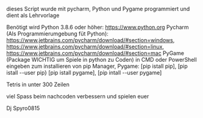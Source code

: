 dieses Script wurde mit pycharm, Python und Pygame programmiert und dient als Lehrvorlage 

Benötigt wird Python 3.8.6 oder höher:                                            https://www.python.org
Pycharm (Als Programmierumgebung füt Python):                                     https://www.jetbrains.com/pycharm/download/#section=windows,
                                                                                  https://www.jetbrains.com/pycharm/download/#section=linux,                                                                                                                       https://www.jetbrains.com/pycharm/download/#section=mac
PyGame (Package WICHTIG um Spiele in python zu Coden)
in CMD oder PowerShell eingeben zum installieren von pip Manager, Pygame:       [pip istall pip], [pip istall --user pip}
                                                                                [pip istall pygame], [pip intall --user pygame]
                       
                       

Tetris
in unter 300 Zeilen

viel Spass beim nachcoden verbessern und spielen 
euer 

Dj Spyro0815
